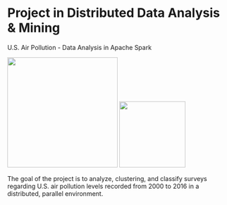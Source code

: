 # Project in Distributed Data Analysis & Mining
U.S. Air Pollution - Data Analysis in Apache Spark

<img width=250px src="https://www.nasa.gov/sites/default/files/sequence-01-reduced.gif" /> <img width=150px src="https://www.plan4res.eu/wp-content/uploads/2018/02/University-of-Pisa-Italy.png" />

The goal of the project is to analyze, clustering, and classify surveys regarding U.S. air pollution levels recorded from 2000 to 2016 in a distributed, parallel environment.

